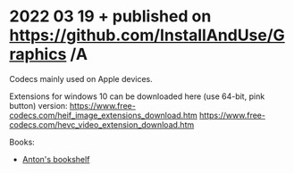 # 2022 03 19  + published on https://github.com/InstallAndUse/Graphics /A

Codecs mainly used on Apple devices.

Extensions for windows 10 can be downloaded here (use 64-bit, pink button) version:
    https://www.free-codecs.com/heif_image_extensions_download.htm
    https://www.free-codecs.com/hevc_video_extension_download.htm



Books:
- [Anton's bookshelf](https://og2k.com/books/)
